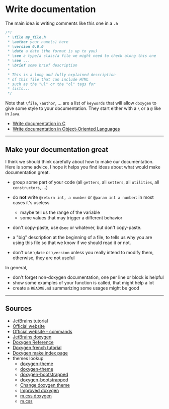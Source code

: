 # Write documentation

The main idea is writing comments like this one in a `.h`

```c
/*!
 * \file my_file.h
 * \author your name(s) here
 * \version 0.0.0
 * \date a date (the format is up to you)
 * \see a type/a class/a file we might need to check along this one
 * \see ...
 * \brief some brief description
 *
 * This is a long and fully explained description
 * of this file that can include HTML
 * such as the "ul" or the "ol" tags for
 * lists...
 */
```

Note that `\file`, `\author`, ... are a list of `keywords` that will allow `doxygen` to give some style to your documentation. They start either with a `\` or a `@` like in `Java`.

* [Write documentation in C](docs/c.md)
* [Write documentation in Object-Oriented Languages](docs/oo.md)

<hr class="sr">

## Make your documentation great

I think we should think carefully about how to make our documentation. Here is some advice, I hope it helps you find ideas about what would make documentation great.

* group some part of your code (all `getters`, all `setters`, all `utilities`, all `constructors`, ...)

* do **not** write `@return int, a number` or `@param int a number`: in most cases it's useless

  * maybe tell us the range of the variable
  * some values that may trigger a different behavior

* don't copy-paste, use `@see` or whatever, but don't copy-paste.
* a "big" description at the beginning of a file, to tells us why you are using this file so that we know if we should read it or not.
* don't use `\date` or `\version` unless you really intend to modify them, otherwise, they are not useful

In general,

* don't forget non-doxygen documentation, one per line or block is helpful
* show some examples of your function is called, that might help a lot
* create a `README.md` summarizing some usages might be good

<hr class="sl">

## Sources

* [JetBrains tutorial](https://www.jetbrains.com/help/clion/creating-and-viewing-doxygen-documentation.html#assistance)
* [Official website](https://www.doxygen.nl/manual/index.html)
* [Official website - commands](https://www.doxygen.nl/manual/commands.html)
* [JetBrains doxygen](https://stackoverflow.com/questions/62038742/modify-doxygen-template-in-clion)
* [Doxygen Reference](https://www.mitk.org/images/1/1c/BugSquashingSeminars$2013-07-17-DoxyReference.pdf)
* [Doxygen french tutorial](https://franckh.developpez.com/tutoriels/outils/doxygen/)
* [Doxygen make index page](https://stackoverflow.com/questions/9502426/how-to-make-an-introduction-page-with-doxygen)
* themes lookup
  * [doxygen-theme](https://gitlab.ti.bfh.ch/doxygen-theme/doc)
  * [doxygen-theme](  https://gitlab.ti.bfh.ch/doxygen-theme/doc)
  * [doxygen-bootstrapped](https://github.com/Velron/doxygen-bootstrapped)
  * [doxygen-bootstrapped](https://github.com/cellcortex/doxygen-bootstrapped)
  * [Change doxygen theme](https://stackoverflow.com/questions/9629779/change-the-theme-of-doxygen)
  * [Improved doxygen](https://blog.magnum.graphics/meta/improved-doxygen-documentation-and-search/)
  * [m.css doxygen](https://mcss.mosra.cz/documentation/doxygen/#basic-usage)
  * [m.css](https://github.com/mosra/m.css)